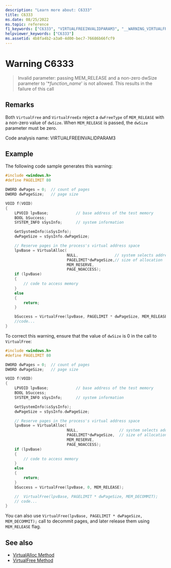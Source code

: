 ```yaml
---
description: "Learn more about: C6333"
title: C6333
ms.date: 08/25/2022
ms.topic: reference
f1_keywords: ["C6333", "VIRTUALFREEINVALIDPARAM3", "__WARNING_VIRTUALFREEINVALIDPARAM3"]
helpviewer_keywords: ["C6333"]
ms.assetid: 4b8fa4b2-a3a0-4d00-bec7-76686b66fcf9
---
```

# Warning C6333

> Invalid parameter: passing MEM_RELEASE and a non-zero dwSize parameter to '\**function_name*' is not allowed. This results in the failure of this call

## Remarks

Both `VirtualFree` and `VirtualFreeEx` reject a `dwFreeType` of `MEM_RELEASE` with a non-zero value of `dwSize`. When `MEM_RELEASE` is passed, the `dwSize` parameter must be zero.

Code analysis name: VIRTUALFREEINVALIDPARAM3

## Example

The following code sample generates this warning:

```cpp
#include <windows.h>
#define PAGELIMIT 80

DWORD dwPages = 0;  // count of pages
DWORD dwPageSize;   // page size

VOID f(VOID)
{
    LPVOID lpvBase;            // base address of the test memory
    BOOL bSuccess;
    SYSTEM_INFO sSysInfo;      // system information

    GetSystemInfo(&sSysInfo);
    dwPageSize = sSysInfo.dwPageSize;

    // Reserve pages in the process's virtual address space
    lpvBase = VirtualAlloc(
                           NULL,                // system selects address
                           PAGELIMIT*dwPageSize,// size of allocation
                           MEM_RESERVE,
                           PAGE_NOACCESS);
    if (lpvBase)
    {
        // code to access memory
    }
    else
    {
        return;
    }

    bSuccess = VirtualFree(lpvBase, PAGELIMIT * dwPageSize, MEM_RELEASE);
    //code...
}
```

To correct this warning, ensure that the value of `dwSize` is 0 in the call to `VirtualFree`:

```cpp
#include <windows.h>
#define PAGELIMIT 80

DWORD dwPages = 0;  // count of pages
DWORD dwPageSize;   // page size

VOID f(VOID)
{
    LPVOID lpvBase;            // base address of the test memory
    BOOL bSuccess;
    SYSTEM_INFO sSysInfo;      // system information

    GetSystemInfo(&sSysInfo);
    dwPageSize = sSysInfo.dwPageSize;

    // Reserve pages in the process's virtual address space
    lpvBase = VirtualAlloc(
                           NULL,                  // system selects address
                           PAGELIMIT*dwPageSize,  // size of allocation
                           MEM_RESERVE,
                           PAGE_NOACCESS);
    if (lpvBase)
    {
        // code to access memory
    }
    else
    {
        return;
    }
    bSuccess = VirtualFree(lpvBase, 0, MEM_RELEASE);

    //  VirtualFree(lpvBase, PAGELIMIT * dwPageSize, MEM_DECOMMIT);
    // code...
}
```

You can also use `VirtualFree(lpvBase, PAGELIMIT * dwPageSize, MEM_DECOMMIT);` call to decommit pages, and later release them using `MEM_RELEASE` flag.

## See also

- [VirtualAlloc Method](/dotnet/framework/unmanaged-api/hosting/ihostmemorymanager-virtualalloc-method)
- [VirtualFree Method](/dotnet/framework/unmanaged-api/hosting/ihostmemorymanager-virtualfree-method)
